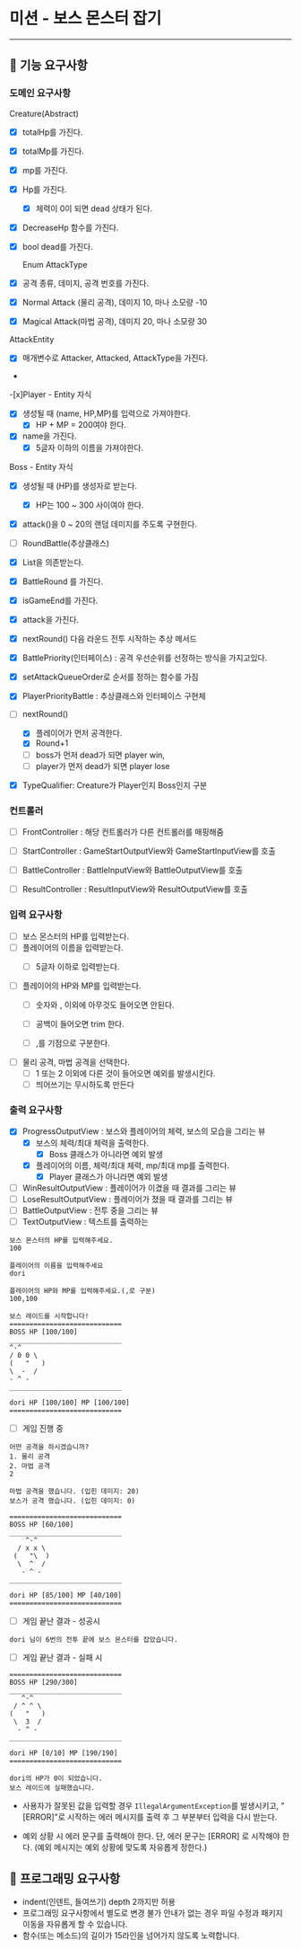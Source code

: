 # 미션 - 보스 몬스터 잡기

---

## 🚀 기능 요구사항

### 도메인 요구사항

Creature(Abstract)

- [x] totalHp를 가진다.
- [x] totalMp를 가진다.
- [x] mp를 가진다.
- [x] Hp를 가진다.
    - [x] 체력이 0이 되면 dead 상태가 된다.
- [x] DecreaseHp 함수를 가진다.
- [x] bool dead를 가진다.

  Enum AttackType
- [x] 공격 종류, 데미지, 공격 번호를 가진다.
- [x] Normal Attack (물리 공격), 데미지 10, 마나 소모량 -10
- [x] Magical Attack(마법 공격), 데미지 20, 마나 소모량 30

AttackEntity

- [x] 매개변수로 Attacker, Attacked, AttackType을 가진다.
-

-[x]Player - Entity 자식

- [x] 생성될 때 (name, HP,MP)를 입력으로 가져야한다.
    - [x] HP + MP = 200여야 한다.
- [x] name을 가진다.
    - [x] 5글자 이하의 이름을 가져야한다.

Boss - Entity 자식

- [x] 생성될 때 (HP)를 생성자로 받는다.
    - [x] HP는 100 ~ 300 사이여야 한다.
- [x] attack()을 0 ~ 20의 랜덤 데미지를 주도록 구현한다.

- [ ] RoundBattle(추상클래스)

- [x] List<AttackEntity>을 의존받는다.
- [x] BattleRound 를 가진다.
- [x] isGameEnd를 가진다.
- [x] attack을 가진다.
- [x] nextRound() 다음 라운드 전투 시작하는 추상 메서드

- [x] BattlePriority(인터페이스) : 공격 우선순위를 선정하는 방식을 가지고있다.

- [x] setAttackQueueOrder로 순서를 정하는 함수를 가짐

- [x] PlayerPriorityBattle : 추상클래스와 인터페이스 구현체

- [ ] nextRound()
    - [x] 플레이어가 먼저 공격한다.
    - [x] Round+1
    - [ ] boss가 먼저 dead가 되면 player win,
    - [ ] player가 먼저 dead가 되면 player lose

-[x] TypeQualifier: Creature가 Player인지 Boss인지 구분

### 컨트롤러

- [ ] FrontController : 해당 컨트롤러가 다른 컨트롤러를 매핑해줌

- [ ] StartController : GameStartOutputView와 GameStartInputView를 호출

- [ ] BattleController : BattleInputView와 BattleOutputView를 호출

- [ ] ResultController : ResultInputView와 ResultOutputView를 호출

### 입력 요구사항

- [ ] 보스 몬스터의 HP를 입력받는다.
- [ ] 플레이어의 이름을 입력받는다.
    - [ ] 5글자 이하로 입력받는다.


- [ ] 플레이어의 HP와 MP를 입력받는다.
    - [ ] 숫자와 , 이외에 아무것도 들어오면 안된다.
    - [ ] 공백이 들어오면 trim 한다.
    - [ ] ,를 기점으로 구분한다.


- [ ] 물리 공격, 마법 공격을 선택한다.
    - [ ] 1 또는 2 이외에 다른 것이 들어오면 예외를 발생시킨다.
    - [ ] 띄어쓰기는 무시하도록 만든다

### 출력 요구사항

- [x] ProgressOutputView : 보스와 플레이어의 체력, 보스의 모습을 그리는 뷰
    - [x] 보스의 체력/최대 체력을 출력한다.
        - [x] Boss 클래스가 아니라면 예외 발생
    - [x] 플레이어의 이름, 체력/최대 체력, mp/최대 mp를 출력한다.
        - [x] Player 클래스가 아니라면 예외 발생
- [ ] WinResultOutputView : 플레이어가 이겼을 때 결과를 그리는 뷰
- [ ] LoseResultOutputView : 플레이어가 졌을 때 결과를 그리는 뷰
- [ ] BattleOutputView : 전투 중을 그리는 뷰
- [ ] TextOutputView : 텍스트를 출력하는

<div>

    보스 몬스터의 HP를 입력해주세요.
    100

    플레이어의 이름을 입력해주세요
    dori
    
    플레이어의 HP와 MP를 입력해주세요.(,로 구분)
    100,100
    
    보스 레이드를 시작합니다!
    ============================
    BOSS HP [100/100]
    ____________________________
    ^-^
    / 0 0 \
    (   "   )
    \  -  /
    - ^ -
    ____________________________
    
    dori HP [100/100] MP [100/100]
    ============================

</div>

- [ ] 게임 진행 중

<div>

    어떤 공격을 하시겠습니까?
    1. 물리 공격
    2. 마법 공격
    2
    
    마법 공격을 했습니다. (입힌 데미지: 20)
    보스가 공격 했습니다. (입힌 데미지: 0)

    ============================
    BOSS HP [60/100]
    ____________________________
        ^-^
      / x x \
     (   "\  )
      \  ^  /
       - ^ -
    ____________________________

    dori HP [85/100] MP [40/100]
    ============================

</div>

- [ ] 게임 끝난 결과 - 성공시

<div>

    dori 님이 6번의 전투 끝에 보스 몬스터를 잡았습니다.

</div>

- [ ] 게임 끝난 결과 - 실패 시

<div>

    ============================
    BOSS HP [290/300]
    ____________________________
       ^-^
     / ^ ^ \
    (   "   )
     \  3  /
      - ^ -
    ____________________________
    
    dori HP [0/10] MP [190/190]
    ============================
    
    dori의 HP가 0이 되었습니다.
    보스 레이드에 실패했습니다.

</div>

- 사용자가 잘못된 값을 입력할 경우 `IllegalArgumentException`를 발생시키고, "[ERROR]"로 시작하는 에러 메시지를 출력 후 그 부분부터 입력을 다시 받는다.


- 예외 상황 시 에러 문구를 출력해야 한다. 단, 에러 문구는 [ERROR] 로 시작해야 한다. (예외 메시지는 예외 상황에 맞도록 자유롭게 정한다.)

## 🎱 프로그래밍 요구사항

- indent(인덴트, 들여쓰기) depth 2까지만 허용
- 프로그래밍 요구사항에서 별도로 변경 불가 안내가 없는 경우 파일 수정과 패키지 이동을 자유롭게 할 수 있습니다.
- 함수(또는 메소드)의 길이가 15라인을 넘어가지 않도록 노력합니다.


